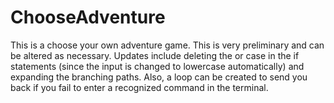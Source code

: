# ChooseAdventure
This is a choose your own adventure game.  This is very preliminary and can be altered as necessary. Updates include deleting the or case in the if statements (since the input is changed to lowercase automatically) and expanding the branching paths.  Also, a loop can be created to send you back if you fail to enter a recognized command in the terminal.
